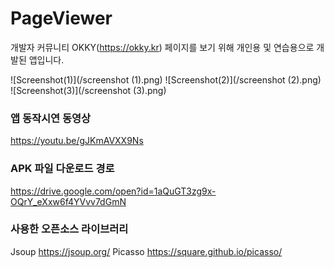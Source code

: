 # PageViewer

개발자 커뮤니티 OKKY(https://okky.kr) 페이지를 보기 위해 개인용 및 연습용으로 개발된 앱입니다.

![Screenshot(1)](/screenshot (1).png)
![Screenshot(2)](/screenshot (2).png)
![Screenshot(3)](/screenshot (3).png)

### 앱 동작시연 동영상
https://youtu.be/gJKmAVXX9Ns

### APK 파일 다운로드 경로 
https://drive.google.com/open?id=1aQuGT3zg9x-OQrY_eXxw6f4YVvv7dGmN

### 사용한 오픈소스 라이브러리
Jsoup https://jsoup.org/
Picasso https://square.github.io/picasso/
